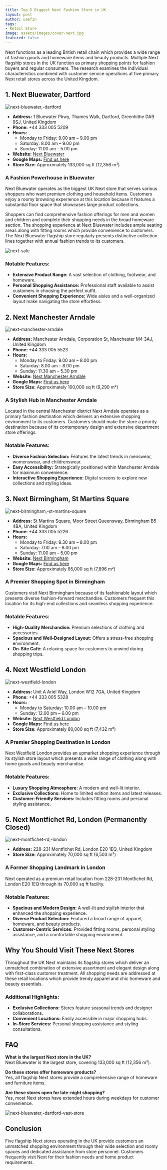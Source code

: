 ```yaml
---
title: Top 5 Biggest Next Fashion Store in UK
layout: post
author: uaefin
tags:
- Retail Store
image: assets/images/cover-next.jpg
featured: false
---
```


Next functions as a leading British retail chain which provides a wide range of fashion goods and homeware items and beauty products. Multiple Next flagship stores in the UK function as primary shopping points for fashion buyers and regular consumers. The research examines the individual characteristics combined with customer service operations at five primary Next retail stores across the United Kingdom.

## 1. Next Bluewater, Dartford

![next-bluewater,-dartford](assets/images/next-bluewater,-dartford.jpg)

- **Address:** 1 Bluewater Pkwy, Thames Walk, Dartford, Greenhithe DA9 9SJ, United Kingdom
- **Phone:** +44 333 005 5209
- **Hours:**
  - Monday to Friday: 9.00 am – 9.00 pm
  - Saturday: 8.00 am – 9.00 pm
  - Sunday: 11.00 am – 5.00 pm
- **Website:** [Next Bluewater](https://www.next.co.uk/storelocator/bluewaterpark/0209)
- **Google Maps:** [Find us here](https://maps.app.goo.gl/KL2xHPADfVkgFM9z8)
- **Store Size:** Approximately 133,000 sq ft (12,356 m²)

### A Fashion Powerhouse in Bluewater
Next Bluewater operates as the biggest UK Next store that serves various shoppers who want premium clothing and household items. Customers enjoy a roomy browsing experience at this location because it features a substantial floor space that showcases large product collections.

Shoppers can find comprehensive fashion offerings for men and women and children and complete their shopping needs in the broad homeware section. The shopping experience at Next Bluewater includes ample seating areas along with fitting rooms which provide convenience to customers. The Next Bluewater flagship store regularly presents distinctive collection lines together with annual fashion trends to its customers.

![next-sale](assets/images/next-sale.jpg)

### Notable Features:
- **Extensive Product Range:** A vast selection of clothing, footwear, and homeware.
- **Personal Shopping Assistance:** Professional staff available to assist customers in choosing the perfect outfit.
- **Convenient Shopping Experience:** Wide aisles and a well-organized layout make navigating the store effortless.

## 2. Next Manchester Arndale

![next-manchester-arndale](assets/images/next-manchester-arndale.jpg)

- **Address:** Manchester Arndale, Corporation St, Manchester M4 3AJ, United Kingdom
- **Phone:** +44 333 005 5523
- **Hours:**
  - Monday to Friday: 9.00 am – 8.00 pm
  - Saturday: 8.00 am – 8.00 pm
  - Sunday: 11.30 am – 5.30 pm
- **Website:** [Next Manchester Arndale](https://www.next.co.uk/storelocator/manchester-arndalecentre/0523)
- **Google Maps:** [Find us here](https://maps.app.goo.gl/a9NrixQ1RaBkn9iWA)
- **Store Size:** Approximately 100,000 sq ft (9,290 m²)

### A Stylish Hub in Manchester Arndale
Located in the central Manchester district Next Arndale operates as a primary fashion destination which delivers an extensive shopping environment to its customers. Customers should make the store a priority destination because of its contemporary design and extensive department store offerings.

### Notable Features:
- **Diverse Fashion Selection:** Features the latest trends in menswear, womenswear, and childrenswear.
- **Easy Accessibility:** Strategically positioned within Manchester Arndale for maximum convenience.
- **Interactive Shopping Experience:** Digital screens to explore new collections and styling ideas.

## 3. Next Birmingham, St Martins Square

![next-birmingham,-st-martins-square](assets/images/next-birmingham,-st-martins-square.jpg)

- **Address:** St Martins Square, Moor Street Queensway, Birmingham B5 4BA, United Kingdom
- **Phone:** +44 333 005 5226
- **Hours:**
  - Monday to Friday: 9.30 am – 8.00 pm
  - Saturday: 7.00 am – 8.00 pm
  - Sunday: 11.00 am – 5.00 pm
- **Website:** [Next Birmingham](https://www.next.co.uk/storelocator/birmingham-bullring/0226)
- **Google Maps:** [Find us here](https://maps.app.goo.gl/dRYMWq2v6Qjq8Fp89)
- **Store Size:** Approximately 85,000 sq ft (7,896 m²)

### A Premier Shopping Spot in Birmingham
Customers visit Next Birmingham because of its fashionable layout which presents diverse fashion-forward merchandise. Customers frequent this location for its high-end collections and seamless shopping experience.

### Notable Features:
- **High-Quality Merchandise:** Premium selections of clothing and accessories.
- **Spacious and Well-Designed Layout:** Offers a stress-free shopping environment.
- **On-Site Café:** A relaxing space for customers to unwind during shopping trips.

## 4. Next Westfield London

![next-westfield-london](assets/images/next-westfield-london.jpg)

- **Address:** Unit A Ariel Way, London W12 7GA, United Kingdom
- **Phone:** +44 333 005 5328
- **Hours:**
  - Monday to Saturday: 10.00 am – 10.00 pm
  - Sunday: 12.00 pm – 6.00 pm
- **Website:** [Next Westfield London](https://www.next.co.uk/storelocator/london-westfield/0328)
- **Google Maps:** [Find us here](https://maps.app.goo.gl/32G7PQ4BNyhRjUvM8)
- **Store Size:** Approximately 80,000 sq ft (7,432 m²)

### A Premier Shopping Destination in London
Next Westfield London provides an upmarket shopping experience through its stylish store layout which presents a wide range of clothing along with home goods and beauty merchandise.

### Notable Features:
- **Luxury Shopping Atmosphere:** A modern and well-lit interior.
- **Exclusive Collections:** Home to limited edition items and latest releases.
- **Customer-Friendly Services:** Includes fitting rooms and personal styling assistance.

## 5. Next Montfichet Rd, London (Permanently Closed)

![next-montfichet-rd,-london](assets/images/next-montfichet-rd,-london.jpg)

- **Address:** 228-231 Montfichet Rd, London E20 1EQ, United Kingdom
- **Store Size:** Approximately 70,000 sq ft (6,503 m²)

### A Former Shopping Landmark in London
Next operated as a premium retail location from 228-231 Montfichet Rd, London E20 1EQ through its 70,000 sq ft facility.

### Notable Features:
- **Spacious and Modern Design:** A well-lit and stylish interior that enhanced the shopping experience.
- **Diverse Product Selection:** Featured a broad range of apparel, homeware, and beauty products.
- **Customer-Centric Services:** Provided fitting rooms, personal styling assistance, and a comfortable shopping environment.

## Why You Should Visit These Next Stores
Throughout the UK Next maintains its flagship stores which deliver an unmatched combination of extensive assortment and elegant design along with first-class customer treatment. All shopping needs are addressed at these retail locations which provide trendy apparel and chic homeware and beauty essentials.

### Additional Highlights:
- **Exclusive Collections:** Stores feature seasonal trends and designer collaborations.
- **Convenient Locations:** Easily accessible in major shopping hubs.
- **In-Store Services:** Personal shopping assistance and styling consultations.

## FAQ
**What is the largest Next store in the UK?**  
Next Bluewater is the largest store, covering 133,000 sq ft (12,356 m²).

**Do these stores offer homeware products?**  
Yes, all flagship Next stores provide a comprehensive range of homeware and furniture items.

**Are these stores open for late-night shopping?**  
Yes, most Next stores have extended hours during weekdays for customer convenience.

![next-bluewater,-dartford-vast-store](assets/images/next-bluewater,-dartford-vast-store.jpg)

## Conclusion
Five flagship Next stores operating in the UK provide customers an unmatched shopping environment through their wide selection and roomy spaces and dedicated assistance from store personnel. Customers frequently visit Next for their fashion needs and home product requirements.
